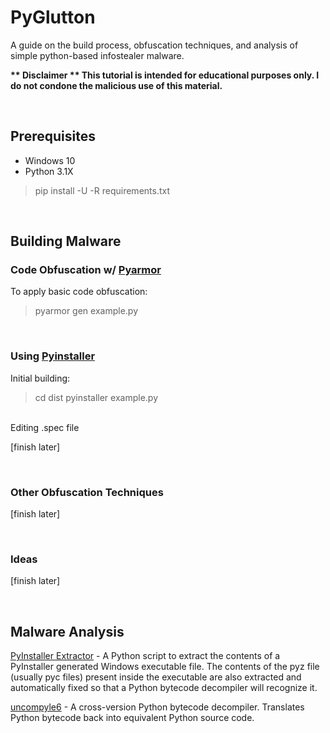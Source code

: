 # PyGlutton
A guide on the build process, obfuscation techniques, and analysis of simple python-based infostealer malware.<p>
<b>** Disclaimer ** This tutorial is intended for educational purposes only. I do not condone the malicious use of this material.</b>


<br>

## Prerequisites
- Windows 10
- Python 3.1X
> pip install -U -R requirements.txt

<br>

## Building Malware

### Code Obfuscation w/ [Pyarmor](https://pypi.org/project/pyarmor/)
To apply basic code obfuscation:
> pyarmor gen example.py

<br>

### Using [Pyinstaller](https://pyinstaller.org/en/stable/usage.html)
Initial building:
> cd dist
> pyinstaller example.py
<br>
Editing .spec file

[finish later]


<br>

### Other Obfuscation Techniques
[finish later]

<br>

### Ideas
[finish later]

<br>

## Malware Analysis

[PyInstaller Extractor](https://github.com/extremecoders-re/pyinstxtractor) - A Python script to extract the contents of a PyInstaller generated Windows 
executable file. The contents of the pyz file (usually pyc files) present inside the 
executable are also extracted and automatically fixed so that a Python bytecode decompiler will recognize it.

[uncompyle6](https://github.com/rocky/python-uncompyle6/) - A cross-version Python bytecode decompiler. Translates Python bytecode back into equivalent Python source code.
